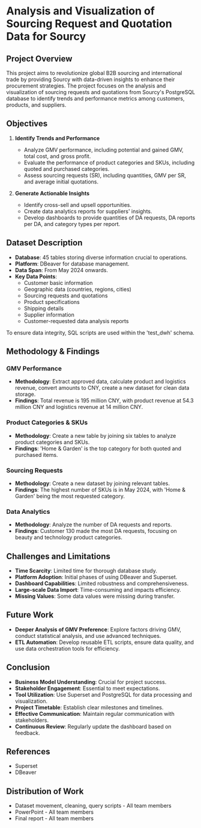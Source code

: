 # Analysis and Visualization of Sourcing Request and Quotation Data for Sourcy

## Project Overview
This project aims to revolutionize global B2B sourcing and international trade by providing Sourcy with data-driven insights to enhance their procurement strategies. The project focuses on the analysis and visualization of sourcing requests and quotations from Sourcy's PostgreSQL database to identify trends and performance metrics among customers, products, and suppliers.

## Objectives
1. **Identify Trends and Performance**
   - Analyze GMV performance, including potential and gained GMV, total cost, and gross profit.
   - Evaluate the performance of product categories and SKUs, including quoted and purchased categories.
   - Assess sourcing requests (SR), including quantities, GMV per SR, and average initial quotations.

2. **Generate Actionable Insights**
   - Identify cross-sell and upsell opportunities.
   - Create data analytics reports for suppliers' insights.
   - Develop dashboards to provide quantities of DA requests, DA reports per DA, and category types per report.

## Dataset Description
- **Database**: 45 tables storing diverse information crucial to operations.
- **Platform**: DBeaver for database management.
- **Data Span**: From May 2024 onwards.
- **Key Data Points**:
  - Customer basic information
  - Geographic data (countries, regions, cities)
  - Sourcing requests and quotations
  - Product specifications
  - Shipping details
  - Supplier information
  - Customer-requested data analysis reports

To ensure data integrity, SQL scripts are used within the 'test_dwh' schema.

## Methodology & Findings

### GMV Performance
- **Methodology**: Extract approved data, calculate product and logistics revenue, convert amounts to CNY, create a new dataset for clean data storage.
- **Findings**: Total revenue is 195 million CNY, with product revenue at 54.3 million CNY and logistics revenue at 14 million CNY.

### Product Categories & SKUs
- **Methodology**: Create a new table by joining six tables to analyze product categories and SKUs.
- **Findings**: 'Home & Garden' is the top category for both quoted and purchased items.

### Sourcing Requests
- **Methodology**: Create a new dataset by joining relevant tables.
- **Findings**: The highest number of SKUs is in May 2024, with 'Home & Garden' being the most requested category.

### Data Analytics
- **Methodology**: Analyze the number of DA requests and reports.
- **Findings**: Customer 130 made the most DA requests, focusing on beauty and technology product categories.

## Challenges and Limitations
- **Time Scarcity**: Limited time for thorough database study.
- **Platform Adoption**: Initial phases of using DBeaver and Superset.
- **Dashboard Capabilities**: Limited robustness and comprehensiveness.
- **Large-scale Data Import**: Time-consuming and impacts efficiency.
- **Missing Values**: Some data values were missing during transfer.

## Future Work
- **Deeper Analysis of GMV Preference**: Explore factors driving GMV, conduct statistical analysis, and use advanced techniques.
- **ETL Automation**: Develop reusable ETL scripts, ensure data quality, and use data orchestration tools for efficiency.

## Conclusion
- **Business Model Understanding**: Crucial for project success.
- **Stakeholder Engagement**: Essential to meet expectations.
- **Tool Utilization**: Use Superset and PostgreSQL for data processing and visualization.
- **Project Timetable**: Establish clear milestones and timelines.
- **Effective Communication**: Maintain regular communication with stakeholders.
- **Continuous Review**: Regularly update the dashboard based on feedback.

## References
- Superset
- DBeaver

## Distribution of Work
- Dataset movement, cleaning, query scripts - All team members
- PowerPoint - All team members
- Final report - All team members
